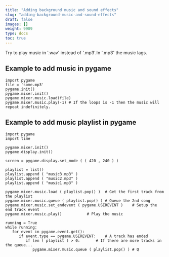 ```yaml
---
title: "Adding background music and sound effects"
slug: "adding-background-music-and-sound-effects"
draft: false
images: []
weight: 9909
type: docs
toc: true
---
```


Try to play music in '.wav' instead of '.mp3'.In '.mp3' the music lags.

## Example to add music in pygame
    import pygame
    file = 'some.mp3'
    pygame.init()
    pygame.mixer.init()
    pygame.mixer.music.load(file)
    pygame.mixer.music.play(-1) # If the loops is -1 then the music will repeat indefinitely.


## Example to add music playlist in pygame
    import pygame
    import time
    
    pygame.mixer.init()
    pygame.display.init()
    
    screen = pygame.display.set_mode ( ( 420 , 240 ) )
    
    playlist = list()
    playlist.append ( "music3.mp3" )
    playlist.append ( "music2.mp3" )
    playlist.append ( "music1.mp3" )
    
    pygame.mixer.music.load ( playlist.pop() )  # Get the first track from the playlist
    pygame.mixer.music.queue ( playlist.pop() ) # Queue the 2nd song
    pygame.mixer.music.set_endevent ( pygame.USEREVENT )    # Setup the end track event
    pygame.mixer.music.play()           # Play the music
    
    running = True
    while running:
       for event in pygame.event.get():
          if event.type == pygame.USEREVENT:    # A track has ended
             if len ( playlist ) > 0:       # If there are more tracks in the queue...
                pygame.mixer.music.queue ( playlist.pop() ) # Q

